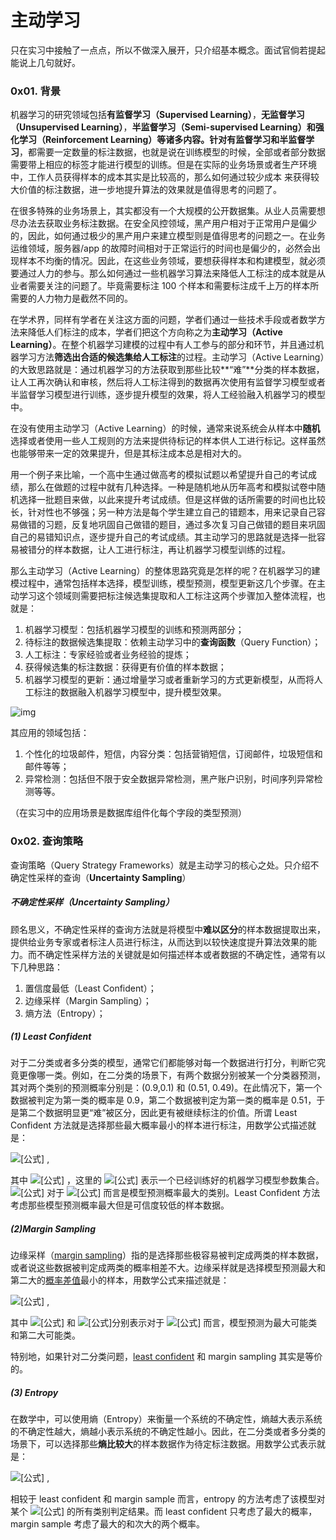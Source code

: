 # 主动学习



只在实习中接触了一点点，所以不做深入展开，只介绍基本概念。面试官倘若提起能说上几句就好。



### 0x01. 背景

机器学习的研究领域包括**有监督学习（Supervised Learning）**，**无监督学习（Unsupervised Learning）**，**半监督学习（Semi-supervised Learning）**和**强化学习（Reinforcement Learning）**等诸多内容。针对**有监督学习和半监督学习**，都需要一定数量的标注数据，也就是说在训练模型的时候，全部或者部分数据需要带上相应的标签才能进行模型的训练。但是在实际的业务场景或者生产环境中，工作人员获得样本的成本其实是比较高的，那么如何通过较少成本 来获得较大价值的标注数据，进一步地提升算法的效果就是值得思考的问题了。

在很多特殊的业务场景上，其实都没有一个大规模的公开数据集。从业人员需要想尽办法去获取业务标注数据。在安全风控领域，黑产用户相对于正常用户是偏少的，因此，如何通过极少的黑产用户来建立模型则是值得思考的问题之一。在业务运维领域，服务器/app 的故障时间相对于正常运行的时间也是偏少的，必然会出现样本不均衡的情况。因此，在这些业务领域，要想获得样本和构建模型，就必须要通过人力的参与。那么如何通过一些机器学习算法来降低人工标注的成本就是从业者需要关注的问题了。毕竟需要标注 100 个样本和需要标注成千上万的样本所需要的人力物力是截然不同的。

在学术界，同样有学者在关注这方面的问题，学者们通过一些技术手段或者数学方法来降低人们标注的成本，学者们把这个方向称之为**主动学习（Active Learning）**。在整个机器学习建模的过程中有人工参与的部分和环节，并且通过机器学习方法**筛选出合适的候选集给人工标注**的过程。主动学习（Active Learning）的大致思路就是：通过机器学习的方法获取到那些比较**“难”**分类的样本数据，让人工再次确认和审核，然后将人工标注得到的数据再次使用有监督学习模型或者半监督学习模型进行训练，逐步提升模型的效果，将人工经验融入机器学习的模型中。

在没有使用主动学习（Active Learning）的时候，通常来说系统会从样本中**随机**选择或者使用一些人工规则的方法来提供待标记的样本供人工进行标记。这样虽然也能够带来一定的效果提升，但是其标注成本总是相对大的。

用一个例子来比喻，一个高中生通过做高考的模拟试题以希望提升自己的考试成绩，那么在做题的过程中就有几种选择。一种是随机地从历年高考和模拟试卷中随机选择一批题目来做，以此来提升考试成绩。但是这样做的话所需要的时间也比较长，针对性也不够强；另一种方法是每个学生建立自己的错题本，用来记录自己容易做错的习题，反复地巩固自己做错的题目，通过多次复习自己做错的题目来巩固自己的易错知识点，逐步提升自己的考试成绩。其主动学习的思路就是选择一批容易被错分的样本数据，让人工进行标注，再让机器学习模型训练的过程。

那么主动学习（Active Learning）的整体思路究竟是怎样的呢？在机器学习的建模过程中，通常包括样本选择，模型训练，模型预测，模型更新这几个步骤。在主动学习这个领域则需要把标注候选集提取和人工标注这两个步骤加入整体流程，也就是：

1. 机器学习模型：包括机器学习模型的训练和预测两部分；
2. 待标注的数据候选集提取：依赖主动学习中的**查询函数**（Query Function）；
3. 人工标注：专家经验或者业务经验的提炼；
4. 获得候选集的标注数据：获得更有价值的样本数据；
5. 机器学习模型的更新：通过增量学习或者重新学习的方式更新模型，从而将人工标注的数据融入机器学习模型中，提升模型效果。

![img](https://pic2.zhimg.com/80/v2-2ae5752e375e831b152457ae013f22f9_1440w.jpg)



其应用的领域包括：

1. 个性化的垃圾邮件，短信，内容分类：包括营销短信，订阅邮件，垃圾短信和邮件等等；
2. 异常检测：包括但不限于安全数据异常检测，黑产账户识别，时间序列异常检测等等。

（在实习中的应用场景是数据库组件化每个字段的类型预测）



### 0x02. 查询策略

查询策略（Query Strategy Frameworks）就是主动学习的核心之处。只介绍不确定性采样的查询（**Uncertainty Sampling**）

##### **不确定性采样（Uncertainty Sampling）**

顾名思义，不确定性采样的查询方法就是将模型中**难以区分**的样本数据提取出来，提供给业务专家或者标注人员进行标注，从而达到以较快速度提升算法效果的能力。而不确定性采样方法的关键就是如何描述样本或者数据的不确定性，通常有以下几种思路：

1. 置信度最低（Least Confident）；
2. 边缘采样（Margin Sampling）；
3. 熵方法（Entropy）；

##### **(1) Least Confident**

对于二分类或者多分类的模型，通常它们都能够对每一个数据进行打分，判断它究竟更像哪一类。例如，在二分类的场景下，有两个数据分别被某一个分类器预测，其对两个类别的预测概率分别是：(0.9,0.1) 和 (0.51, 0.49)。在此情况下，第一个数据被判定为第一类的概率是 0.9，第二个数据被判定为第一类的概率是 0.51，于是第二个数据明显更“难”被区分，因此更有被继续标注的价值。所谓 Least Confident 方法就是选择那些最大概率最小的样本进行标注，用数学公式描述就是：

![[公式]](https://www.zhihu.com/equation?tex=x_%7BLC%7D%5E%7B%2A%7D%3Dargmax_%7Bx%7D%281-P_%7B%5Ctheta%7D%28%5Chat%7By%7D%7Cx%29%29%3Dargmin_%7Bx%7DP_%7B%5Ctheta%7D%28%5Chat%7By%7D%7Cx%29) ,

其中 ![[公式]](https://www.zhihu.com/equation?tex=%5Chat%7By%7D%3Dargmax_%7By%7DP_%7B%5Ctheta%7D%28y%7Cx%29) ，这里的 ![[公式]](https://www.zhihu.com/equation?tex=%5Ctheta) 表示一个已经训练好的机器学习模型参数集合。 ![[公式]](https://www.zhihu.com/equation?tex=%5Chat%7By%7D) 对于 ![[公式]](https://www.zhihu.com/equation?tex=x) 而言是模型预测概率最大的类别。Least Confident 方法考虑那些模型预测概率最大但是可信度较低的样本数据。



##### (2)Margin Sampling

边缘采样（[margin sampling](https://www.zhihu.com/search?q=margin+sampling&search_source=Entity&hybrid_search_source=Entity&hybrid_search_extra=%7B%22sourceType%22%3A%22article%22%2C%22sourceId%22%3A239756522%7D)）指的是选择那些极容易被判定成两类的样本数据，或者说这些数据被判定成两类的概率相差不大。边缘采样就是选择模型预测最大和第二大的[概率差值](https://www.zhihu.com/search?q=%E6%A6%82%E7%8E%87%E5%B7%AE%E5%80%BC&search_source=Entity&hybrid_search_source=Entity&hybrid_search_extra=%7B%22sourceType%22%3A%22article%22%2C%22sourceId%22%3A239756522%7D)最小的样本，用数学公式来描述就是：

![[公式]](https://www.zhihu.com/equation?tex=x_%7BM%7D%5E%7B%2A%7D%3Dargmin_%7Bx%7D%28P_%7B%5Ctheta%7D%28%5Chat%7By%7D_%7B1%7D%7Cx%29-P_%7B%5Ctheta%7D%28%5Chat%7By%7D_%7B2%7D%7Cx%29%29) ,

其中 ![[公式]](https://www.zhihu.com/equation?tex=%5Chat%7By%7D_%7B1%7D) 和 ![[公式]](https://www.zhihu.com/equation?tex=%5Chat%7By%7D_%7B2%7D)分别表示对于 ![[公式]](https://www.zhihu.com/equation?tex=x) 而言，模型预测为最大可能类和第二大可能类。

特别地，如果针对二分类问题，[least confident](https://www.zhihu.com/search?q=least+confident&search_source=Entity&hybrid_search_source=Entity&hybrid_search_extra=%7B%22sourceType%22%3A%22article%22%2C%22sourceId%22%3A239756522%7D) 和 margin sampling 其实是等价的。

##### **(3) Entropy**

在数学中，可以使用熵（Entropy）来衡量一个系统的不确定性，熵越大表示系统的不确定性越大，熵越小表示系统的不确定性越小。因此，在二分类或者多分类的场景下，可以选择那些**熵比较大**的样本数据作为待定标注数据。用数学公式表示就是：

![[公式]](https://www.zhihu.com/equation?tex=x_%7BH%7D%5E%7B%2A%7D%3Dargmax_%7Bx%7D-%5Csum_%7Bi%7DP_%7B%5Ctheta%7D%28y_%7Bi%7D%7Cx%29%5Ccdot+%5Cln+P_%7B%5Ctheta%7D%28y_%7Bi%7D%7Cx%29) ,

相较于 least confident 和 margin sample 而言，entropy 的方法考虑了该模型对某个 ![[公式]](https://www.zhihu.com/equation?tex=x) 的所有类别判定结果。而 least confident 只考虑了最大的概率，margin sample 考虑了最大的和次大的两个概率。